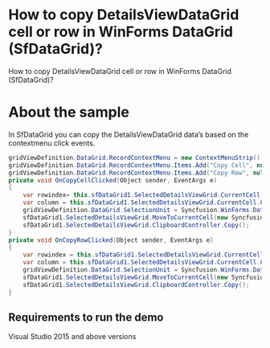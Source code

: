 # How to copy DetailsViewDataGrid cell or row in WinForms DataGrid (SfDataGrid)?

How to copy DetailsViewDataGrid cell or row in WinForms DataGrid (SfDataGrid)?

# About the sample

In SfDataGrid you can copy the DetailsViewDataGrid data’s based on the contextmenu click events.

```c#
gridViewDefinition.DataGrid.RecordContextMenu = new ContextMenuStrip();
gridViewDefinition.DataGrid.RecordContextMenu.Items.Add("Copy Cell", null, OnCopyCellClicked);
gridViewDefinition.DataGrid.RecordContextMenu.Items.Add("Copy Row", null, OnCopyRowClicked);
private void OnCopyCellClicked(Object sender, EventArgs e)
{
    var rowindex= this.sfDataGrid1.SelectedDetailsViewGrid.CurrentCell.RowIndex;
    var column = this.sfDataGrid1.SelectedDetailsViewGrid.CurrentCell.ColumnIndex;
    gridViewDefinition.DataGrid.SelectionUnit = Syncfusion.WinForms.DataGrid.Enums.SelectionUnit.Cell;
    sfDataGrid1.SelectedDetailsViewGrid.MoveToCurrentCell(new Syncfusion.WinForms.GridCommon.ScrollAxis.RowColumnIndex(rowindex, column));
    sfDataGrid1.SelectedDetailsViewGrid.ClipboardController.Copy();
}
private void OnCopyRowClicked(Object sender, EventArgs e)
{
    var rowindex = this.sfDataGrid1.SelectedDetailsViewGrid.CurrentCell.RowIndex;
    var column = this.sfDataGrid1.SelectedDetailsViewGrid.CurrentCell.ColumnIndex;
    gridViewDefinition.DataGrid.SelectionUnit = Syncfusion.WinForms.DataGrid.Enums.SelectionUnit.Row;
    sfDataGrid1.SelectedDetailsViewGrid.MoveToCurrentCell(new Syncfusion.WinForms.GridCommon.ScrollAxis.RowColumnIndex(rowindex, column));
    sfDataGrid1.SelectedDetailsViewGrid.ClipboardController.Copy();
}
```
## Requirements to run the demo
 Visual Studio 2015 and above versions
